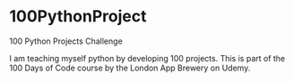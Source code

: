 # 100PythonProject
100 Python Projects Challenge

I am teaching myself python by developing 100 projects. This is part of the 100 Days of Code course by the London App Brewery on Udemy.

